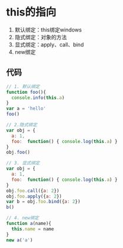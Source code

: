 # this的指向
1. 默认绑定：this绑定windows
2. 隐式绑定：对象的方法
3. 显式绑定：apply、call、bind
4. new绑定

## 代码
```javascript
// 1. 默认绑定
function foo(){
  console.info(this.a)
}
var a = 'hello'
foo()

// 2.隐式绑定
var obj = {
  a: 1,
  foo:  function() { console.log(this.a) }
}
obj.foo()

// 3. 显式绑定
var obj = {
  a: 1,
  foo:  function() { console.log(this.a) }
}
obj.foo.call({a: 2})
obj.foo.apply({a: 2})
var b = obj.foo.bind({a: 2})
b()

// 4. new绑定
function a(name){
  this.name = name
}
new a('a')
```
